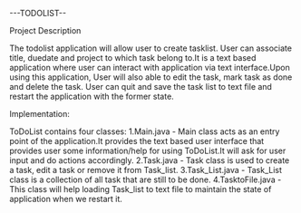 ---TODOLIST-- 

Project Description

The todolist application will allow user to create tasklist. User can associate title, duedate and project to which task belong to.It is a text based application where user can interact with application via text interface.Upon using this application, User will also able to edit the task, mark task as done and delete the task. User can quit and save the task list to text file and restart the application with the former state.


Implementation:

ToDoList contains four classes:
	1.Main.java - Main class acts as an entry point of the application.It provides the text based user interface that provides user some information/help for 			using ToDoList.It will ask for user input and do actions accordingly.
	2.Task.java - Task class is used to create a task, edit a task or remove it from Task_list.
	3.Task_List.java - Task_List class is a collection of all task that are still to be done.
	4.TasktoFile.java - This class will help loading Task_list to text file to maintain the state of application when we restart it.






